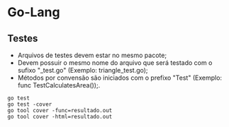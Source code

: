# Go-Lang

## Testes 

- Arquivos de testes devem estar no mesmo pacote;
- Devem possuir o mesmo nome do arquivo que será testado com o sufixo "_test.go" (Exemplo: triangle_test.go);
- Métodos por convensão são iniciados com o prefixo "Test" (Exemplo: func TestCalculatesArea());.

```
go test
go test -cover
go tool cover -func=resultado.out
go tool cover -html=resultado.out
```
